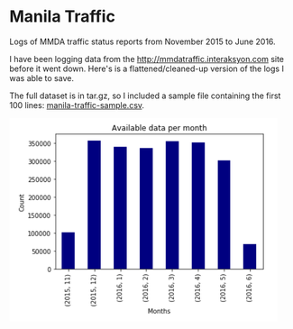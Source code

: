 # Manila Traffic

Logs of MMDA traffic status reports from November 2015 to June 2016.

I have been logging data from the http://mmdatraffic.interaksyon.com site before it went down. Here's is a flattened/cleaned-up version of the logs I was able to save.

The full dataset is in tar.gz, so I included a sample file containing the first 100 lines: [manila-traffic-sample.csv](manila-traffic-sample.csv).

![Frequency by Month](rows-per-month.png)
